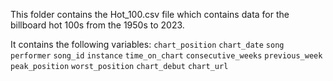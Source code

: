 This folder contains the Hot_100.csv file which contains data for the billboard hot 100s from the 1950s to 2023.

It contains the following variables:
`chart_position`
`chart_date`
`song`
`performer` 
`song_id` 
`instance`
`time_on_chart`
`consecutive_weeks` 
`previous_week` 
`peak_position` 
`worst_position` 
`chart_debut`
 `chart_url`



